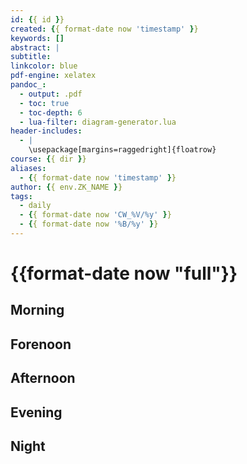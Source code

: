 ```yaml
---
id: {{ id }}
created: {{ format-date now 'timestamp' }}
keywords: []
abstract: |
subtitle:
linkcolor: blue
pdf-engine: xelatex
pandoc_:
  - output: .pdf
  - toc: true
  - toc-depth: 6
  - lua-filter: diagram-generator.lua
header-includes:
  - |
    \usepackage[margins=raggedright]{floatrow}
course: {{ dir }}
aliases:
  - {{ format-date now 'timestamp' }}
author: {{ env.ZK_NAME }}
tags:
  - daily
  - {{ format-date now 'CW_%V/%y' }}
  - {{ format-date now '%B/%y' }}
---
```


# {{format-date now "full"}}

## Morning

## Forenoon

## Afternoon

## Evening

## Night

